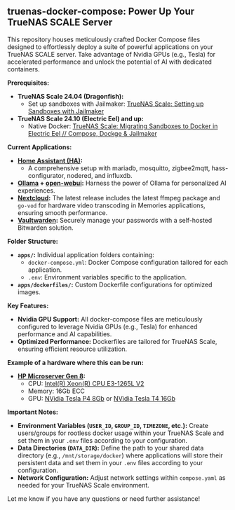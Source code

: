 ## truenas-docker-compose: Power Up Your TrueNAS SCALE Server

This repository houses meticulously crafted Docker Compose files designed to effortlessly deploy a suite of powerful applications on your TrueNAS SCALE server. Take advantage of Nvidia GPUs (e.g., Tesla) for accelerated performance and unlock the potential of AI with dedicated containers. 

**Prerequisites:**

* **TrueNAS Scale 24.04 (Dragonfish):**
   * Set up sandboxes with Jailmaker: [TrueNAS Scale: Setting up Sandboxes with Jailmaker](https://youtu.be/S0nTRvAHAP8)
* **TrueNAS Scale 24.10 (Electric Eel) and up:**
    * Native Docker: [TrueNAS Scale: Migrating Sandboxes to Docker in Electric Eel // Compose, Dockge & Jailmaker](https://youtu.be/R0Vdj1culo0)


**Current Applications:**

* **[Home Assistant (HA)](https://github.com/home-assistant):** 
    * A comprehensive setup with mariadb, mosquitto, zigbee2mqtt, hass-configurator, nodered, and influxdb.
* **[Ollama](https://github.com/ollama/ollama) + [open-webui](https://github.com/open-webui/open-webui):**  Harness the power of Ollama for personalized AI experiences.
* **[Nextcloud](https://github.com/nextcloud):** The latest release includes the latest ffmpeg package and `go-vod` for hardware video transcoding in Memories applications, ensuring smooth performance.
* **[Vaultwarden](https://github.com/dani-garcia/vaultwarden):** Securely manage your passwords with a self-hosted Bitwarden solution.

**Folder Structure:**

* **`apps/`:** Individual application folders containing:
    * `docker-compose.yml`:  Docker Compose configuration tailored for each application.
    * `.env`: Environment variables specific to the application.
* **`apps/dockerfiles/`:** Custom Dockerfile configurations for optimized images.

**Key Features:**

* **Nvidia GPU Support:** All docker-compose files are meticulously configured to leverage Nvidia GPUs (e.g., Tesla) for enhanced performance and AI capabilities. 
* **Optimized Performance:**  Dockerfiles are tailored for TrueNAS Scale, ensuring efficient resource utilization. 

**Example of a hardware where this can be run:**

* **[HP Microserver Gen 8](https://h20427.www2.hpe.com/pdf/HP_ProLiant_MicroServer_Gen8_quicspec.pdf):**
    * CPU: [Intel(R) Xeon(R) CPU E3-1265L V2](https://ark.intel.com/content/www/us/en/ark/products/65728/intel-xeon-processor-e3-1265l-v2-8m-cache-2-50-ghz.html)
    * Memory: 16Gb ECC
    * GPU: [NVidia Tesla P4 8Gb](https://www.techpowerup.com/gpu-specs/tesla-p4.c2879) or [NVidia Tesla T4 16Gb](https://www.techpowerup.com/gpu-specs/tesla-t4.c3316)

**Important Notes:**

* **Environment Variables (`USER_ID`, `GROUP_ID`, `TIMEZONE`, etc.):** Create users/groups for rootless docker usage within your TrueNAS Scale and set them in your `.env` files according to your configuration.
* **Data Directories (`DATA_DIR`):** Define the path to your shared data directory (e.g., `/mnt/storage/docker`) where applications will store their persistent data  and set them in your `.env` files according to your configuration.
* **Network Configuration:** Adjust network settings within `compose.yaml` as needed for your TrueNAS Scale environment.

Let me know if you have any questions or need further assistance!